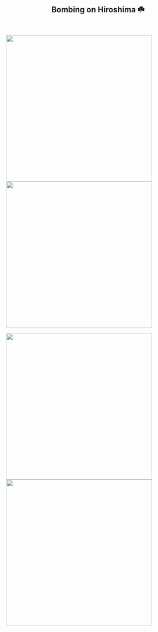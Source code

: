 <h2 align="center"> Bombing on Hiroshima ☘️ </h2><br>
<p float="left">
  <img src="" width="400" />
  <img src="" width="400" /> 
</p>
<p float="left">
  <img src="" width="400" />
  <img src="" width="400" /> 
</p>
